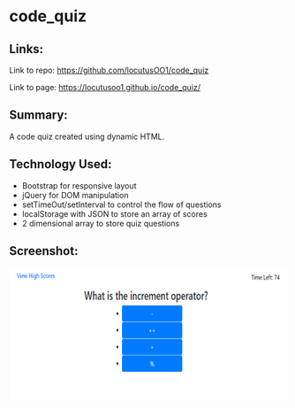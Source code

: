 # code_quiz

## Links:
Link to repo: <https://github.com/locutusOO1/code_quiz>

Link to page: <https://locutusoo1.github.io/code_quiz/>

## Summary:
A code quiz created using dynamic HTML.

## Technology Used:
* Bootstrap for responsive layout
* jQuery for DOM manipulation
* setTimeOut/setInterval to control the flow of questions
* localStorage with JSON to store an array of scores
* 2 dimensional array to store quiz questions

## Screenshot:
![Screenshot of Code Quiz](code_quiz.png)
